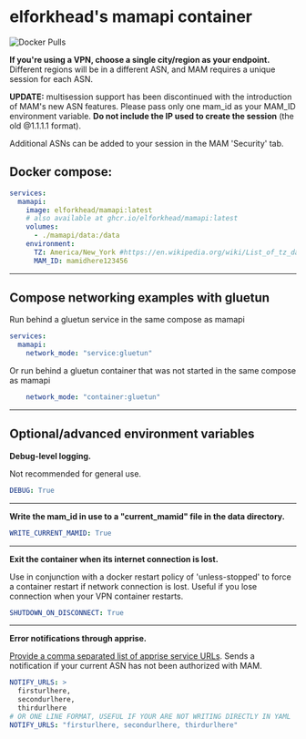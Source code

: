 # elforkhead's mamapi container

![Docker Pulls](https://img.shields.io/docker/pulls/elforkhead/mamapi)

**If you're using a VPN, choose a single city/region as your endpoint.** Different regions will be in a different ASN, and MAM requires a unique session for each ASN.

**UPDATE:** multisession support has been discontinued with the introduction of MAM's new ASN features. Please pass only one mam_id as your MAM_ID environment variable. **Do not include the IP used to create the session** (the old @1.1.1.1 format).

Additional ASNs can be added to your session in the MAM 'Security' tab.

## Docker compose:
```yaml
services:
  mamapi:
    image: elforkhead/mamapi:latest
    # also available at ghcr.io/elforkhead/mamapi:latest
    volumes:
      - ./mamapi/data:/data
    environment:
      TZ: America/New_York #https://en.wikipedia.org/wiki/List_of_tz_database_time_zones
      MAM_ID: mamidhere123456
```

---
## Compose networking examples with gluetun
Run behind a gluetun service in the same compose as mamapi

```yaml
services:
  mamapi:
    network_mode: "service:gluetun"
```

Or run behind a gluetun container that was not started in the same compose as mamapi

```yaml
    network_mode: "container:gluetun"
```

---

## Optional/advanced environment variables

**Debug-level logging.**

Not recommended for general use.

```yaml
DEBUG: True
```

---

**Write the mam_id in use to a "current_mamid" file in the data directory.**

```yaml
WRITE_CURRENT_MAMID: True
```

---

**Exit the container when its internet connection is lost.**

Use in conjunction with a docker restart policy of 'unless-stopped' to force a container restart if network connection is lost. Useful if you lose connection when your VPN container restarts.

```yaml
SHUTDOWN_ON_DISCONNECT: True
```

---

**Error notifications through apprise.**

[Provide a comma separated list of apprise service URLs](https://github.com/caronc/apprise). Sends a notification if your current ASN has not been authorized with MAM.

```yaml
NOTIFY_URLS: >
  firsturlhere,
  secondurlhere,
  thirdurlhere
# OR ONE LINE FORMAT, USEFUL IF YOUR ARE NOT WRITING DIRECTLY IN YAML
NOTIFY_URLS: "firsturlhere, secondurlhere, thirdurlhere"
```